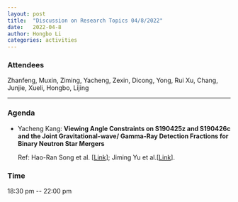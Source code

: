 ```yaml
---
layout: post
title:  "Discussion on Research Topics 04/8/2022"
date:   2022-04-8
author: Hongbo Li
categories: activities
---
```



### Attendees

Zhanfeng, Muxin, Ziming, Yacheng, Zexin, Dicong, Yong, Rui Xu, Chang, Junjie, Xueli, Hongbo, Lijing

---

### Agenda

- Yacheng Kang: **Viewing Angle Constraints on S190425z and S190426c and the Joint Gravitational-wave/
Gamma-Ray Detection Fractions for Binary Neutron Star Mergers**

  Ref: Hao-Ran Song et al. [[Link](https://iopscience.iop.org/article/10.3847/2041-8213/ab3921)];
       Jiming Yu et al.[[Link](https://iopscience.iop.org/article/10.3847/1538-4357/ac0628)].
       

 
             

### Time

18:30 pm -- 22:00 pm
